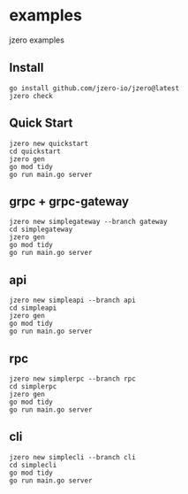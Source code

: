 # examples
jzero examples

## Install

```shell
go install github.com/jzero-io/jzero@latest
jzero check
```

## Quick Start

```shell
jzero new quickstart
cd quickstart
jzero gen
go mod tidy
go run main.go server
```

## grpc + grpc-gateway

```shell
jzero new simplegateway --branch gateway
cd simplegateway
jzero gen
go mod tidy
go run main.go server
```

## api

```shell
jzero new simpleapi --branch api
cd simpleapi
jzero gen
go mod tidy
go run main.go server
```

## rpc

```shell
jzero new simplerpc --branch rpc
cd simplerpc
jzero gen
go mod tidy
go run main.go server
```

## cli

```shell
jzero new simplecli --branch cli
cd simplecli
go mod tidy
go run main.go server
```
